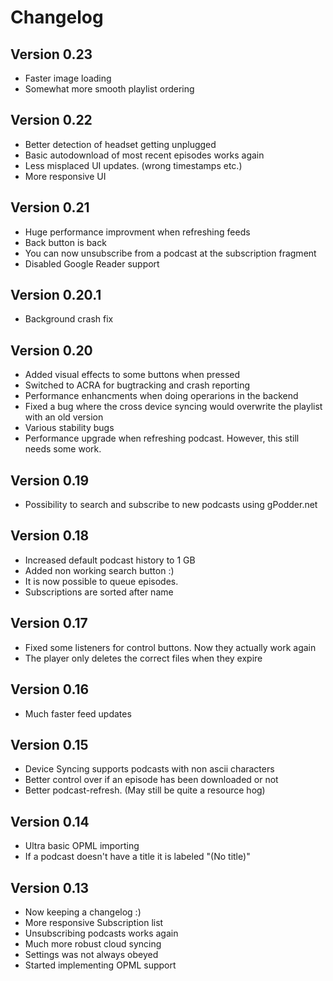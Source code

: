 Changelog
=========

Version 0.23
------------

* Faster image loading
* Somewhat more smooth playlist ordering

Version 0.22
------------

* Better detection of headset getting unplugged
* Basic autodownload of most recent episodes works again
* Less misplaced UI updates. (wrong timestamps etc.)
* More responsive UI

Version 0.21
------------

* Huge performance improvment when refreshing feeds
* Back button is back
* You can  now unsubscribe from a podcast at the subscription fragment
* Disabled Google Reader support

Version 0.20.1
--------------

* Background crash fix

Version 0.20
------------

* Added visual effects to some buttons when pressed
* Switched to ACRA for bugtracking and crash reporting
* Performance enhancments when doing operarions in the backend
* Fixed a bug where the cross device syncing would overwrite the playlist with an old version
* Various stability bugs
* Performance upgrade when refreshing podcast. However, this still needs some work.

Version 0.19
------------

* Possibility to search and subscribe to new podcasts using gPodder.net

Version 0.18
------------

* Increased default podcast history to 1 GB
* Added non working search button :)
* It is now possible to queue episodes.
* Subscriptions are sorted after name

Version 0.17
------------

* Fixed some listeners for control buttons. Now they actually work again
* The player only deletes the correct files when they expire

Version 0.16
------------

* Much faster feed updates

Version 0.15
------------

* Device Syncing supports podcasts with non ascii characters
* Better control over if an episode has been downloaded or not
* Better podcast-refresh. (May still be quite a resource hog)

Version 0.14
------------

* Ultra basic OPML importing
* If a podcast doesn't have a title it is labeled "(No title)"

Version 0.13
------------

* Now keeping a changelog :)
* More responsive Subscription list
* Unsubscribing podcasts works again
* Much more robust cloud syncing
* Settings was not always obeyed
* Started implementing OPML support
